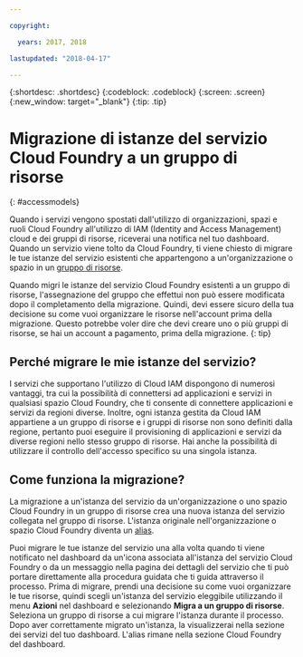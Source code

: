 ```yaml
---

copyright:

  years: 2017, 2018

lastupdated: "2018-04-17"

---
```


{:shortdesc: .shortdesc}
{:codeblock: .codeblock}
{:screen: .screen}
{:new_window: target="_blank"}
{:tip: .tip}

# Migrazione di istanze del servizio Cloud Foundry a un gruppo di risorse 
{: #accessmodels}

Quando i servizi vengono spostati dall'utilizzo di organizzazioni, spazi e ruoli Cloud Foundry all'utilizzo di IAM (Identity and Access Management) cloud e dei gruppi di risorse, riceverai una notifica nel tuo dashboard. Quando un servizio viene tolto da Cloud Foundry, ti viene chiesto di migrare le tue istanze del servizio esistenti che appartengono a un'organizzazione o spazio in un [gruppo di risorse](/docs/account/resourcegroups.html#rgs). 

Quando migri le istanze del servizio Cloud Foundry esistenti a un gruppo di risorse, l'assegnazione del gruppo che effettui non può essere modificata dopo il completamento della migrazione. Quindi, devi essere sicuro della tua decisione su come vuoi organizzare le risorse nell'account prima della migrazione. Questo potrebbe voler dire che devi creare uno o più gruppi di risorse, se hai un account a pagamento, prima della migrazione.
{: tip}

## Perché migrare le mie istanze del servizio? 

I servizi che supportano l'utilizzo di Cloud IAM dispongono di numerosi vantaggi, tra cui la possibilità di connettersi ad applicazioni e servizi in qualsiasi spazio Cloud Foundry, che ti consente di connettere applicazioni e servizi da regioni diverse. Inoltre, ogni istanza gestita da Cloud IAM appartiene a un gruppo di risorse e i gruppi di risorse non sono definiti dalla regione, pertanto puoi eseguire il provisioning di applicazioni e servizi da diverse regioni nello stesso gruppo di risorse. Hai anche la possibilità di utilizzare il controllo dell'accesso specifico su una singola istanza.
 

## Come funziona la migrazione? 

La migrazione a un'istanza del servizio da un'organizzazione o uno spazio Cloud Foundry in un gruppo di risorse crea una nuova istanza del servizio collegata nel gruppo di risorse. L'istanza originale nell'organizzazione o spazio Cloud Foundry diventa un [alias](/docs/cfapps/connecting_apps.html#what_is_alias).

Puoi migrare le tue istanze del servizio una alla volta quando ti viene notificato nel dashboard da un'icona associata all'istanza del servizio Cloud Foundry o da un messaggio nella pagina dei dettagli del servizio che ti può portare direttamente alla procedura guidata che ti guida attraverso il processo. Prima di migrare, prendi una decisione su come vuoi organizzare le tue risorse, quindi scegli un'istanza del servizio eleggibile utilizzando il menu **Azioni** nel dashboard e selezionando **Migra a un gruppo di risorse**. Seleziona un gruppo di risorse a cui migrare l'istanza durante il processo. Dopo aver correttamente migrato un'istanza, la visualizzerai nella sezione dei servizi del tuo dashboard. L'alias rimane nella sezione Cloud Foundry del dashboard. 



